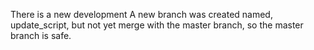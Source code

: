 There is a new development
A new branch was created named, update_script, but not yet merge with the master branch, so the master branch is safe.
